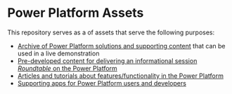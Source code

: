 # Power Platform Assets
This repository serves as a of assets that serve the following purposes:
- [Archive of Power Platform solutions and supporting content](./Demos/) that can be used in a live demonstration
- [Pre-developed content for delivering an informational session *Roundtable* on the Power Platform](./Roundtables/)
- [Articles and tutorials about features/functionality in the Power Platform](./writings/)
- [Supporting apps for Power Platform users and developers](./applications/)